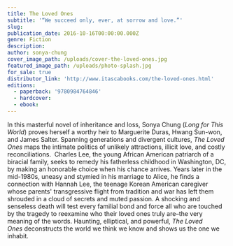 ```yaml
---
title: The Loved Ones
subtitle: '“We succeed only, ever, at sorrow and love.”'
slug:
publication_date: 2016-10-16T00:00:00.000Z
genre: Fiction
description:
author: sonya-chung
cover_image_path: /uploads/cover-the-loved-ones.jpg
featured_image_path: /uploads/photo-splash.jpg
for_sale: true
distributor_link: 'http://www.itascabooks.com/the-loved-ones.html'
editions:
  - paperback: '9780984764846'
  - hardcover:
  - ebook:
---
```



In this masterful novel of inheritance and loss, Sonya Chung (*Long for This World*) proves herself a worthy heir to Marguerite Duras, Hwang Sun-won, and James Salter. Spanning generations and divergent cultures, *The Loved Ones* maps the intimate politics of unlikely attractions, illicit love, and costly reconciliations.  Charles Lee, the young African American patriarch of a biracial family, seeks to remedy his fatherless childhood in Washington, DC, by making an honorable choice when his chance arrives. Years later in the mid-1980s, uneasy and stymied in his marriage to Alice, he finds a connection with Hannah Lee, the teenage Korean American caregiver whose parents' transgressive flight from tradition and war has left them shrouded in a cloud of secrets and muted passion. A shocking and senseless death will test every familial bond and force all who are touched by the tragedy to reexamine who their loved ones truly are–the very meaning of the words. Haunting, elliptical, and powerful, *The Loved Ones* deconstructs the world we think we know and shows us the one we inhabit.